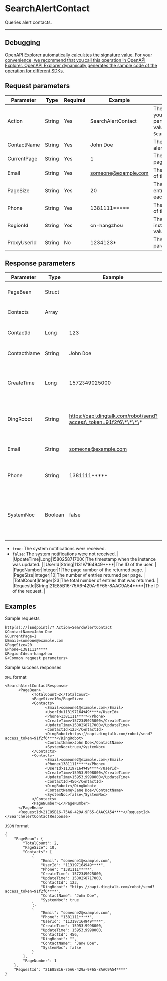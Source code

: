 # SearchAlertContact

Queries alert contacts.

************

## Debugging

[OpenAPI Explorer automatically calculates the signature value. For your convenience, we recommend that you call this operation in OpenAPI Explorer. OpenAPI Explorer dynamically generates the sample code of the operation for different SDKs.](https://api.aliyun.com/#product=ARMS&api=SearchAlertContact&type=RPC&version=2019-08-08)

## Request parameters

|Parameter|Type|Required|Example|Description|
|---------|----|--------|-------|-----------|
|Action|String|Yes|SearchAlertContact|The operation that you want to perform. Set the value to `SearchAlertContact`. |
|ContactName|String|Yes|John Doe|The name of the alert contact. |
|CurrentPage|String|Yes|1|The number of the page to return. |
|Email|String|Yes|someone@example.com|The email address of the alert contact. |
|PageSize|String|Yes|20|The number of entries to return on each page. |
|Phone|String|Yes|1381111\*\*\*\*\*|The phone number of the alert contact. |
|RegionId|String|Yes|cn-hangzhou|The region ID of the instance. Default value: `cn-hangzhou`. |
|ProxyUserId|String|No|1234123\*|The internal parameter. |

## Response parameters

|Parameter|Type|Example|Description|
|---------|----|-------|-----------|
|PageBean|Struct| |The returned struct. |
|Contacts|Array| |The list of the alert contacts. |
|ContactId|Long|123|The ID of the alert contact. |
|ContactName|String|John Doe|The name of the alert contact. |
|CreateTime|Long|1572349025000|The timestamp when the instance was created. |
|DingRobot|String|https://oapi.dingtalk.com/robot/send?access\_token=91f2f6\*\*\*\*|The webhook URL of the DingTalk chatbot. |
|Email|String|someone@example.com|The email address of the alert contact. |
|Phone|String|1381111\*\*\*\*\*|The phone number of the alert contact. |
|SystemNoc|Boolean|false|Indicates whether the system notifications were received. Valid values:

 -   `true`: The system notifications were received.
-   `false`: The system notifications were not received. |
|UpdateTime|Long|1580258717000|The timestamp when the instance was updated. |
|UserId|String|113197164949\*\*\*\*|The ID of the user. |
|PageNumber|Integer|1|The page number of the returned page. |
|PageSize|Integer|10|The number of entries returned per page. |
|TotalCount|Integer|23|The total number of entries that was returned. |
|RequestId|String|21E85B16-75A6-429A-9F65-8AAC9A54\*\*\*\*|The ID of the request. |

## Examples

Sample requests

```
http(s)://[Endpoint]/? Action=SearchAlertContact
&ContactName=John Doe
&CurrentPage=1
&Email=someone@example.com
&PageSize=20
&Phone=1381111*****
&RegionId=cn-hangzhou
&<Common request parameters>
```

Sample success responses

`XML` format

```
<SearchAlertContactResponse>
	  <PageBean>
		    <TotalCount>2</TotalCount>
		    <PageSize>10</PageSize>
		    <Contacts>
			      <Email>someone1@example.com</Email>
			      <UserId>113197164949****</UserId>
			      <Phone>1381111*****</Phone>
			      <CreateTime>1572349025000</CreateTime>
			      <UpdateTime>1580258717000</UpdateTime>
			      <ContactId>123</ContactId>
			      <DingRobot>https://oapi.dingtalk.com/robot/send?access_token=91f2f6****</DingRobot>
			      <ContactName>John Doe</ContactName>
			      <SystemNoc>true</SystemNoc>
		    </Contacts>
		    <Contacts>
			      <Email>someone2@example.com</Email>
			      <Phone>1381111*****</Phone>
			      <UserId>113197164949****</UserId>
			      <CreateTime>1595319998000</CreateTime>
			      <UpdateTime>1595319998000</UpdateTime>
			      <ContactId>456</ContactId>
			      <DingRobot></DingRobot>
			      <ContactName>Jane Doe</ContactName>
			      <SystemNoc>false</SystemNoc>
		    </Contacts>
		    <PageNumber>1</PageNumber>
	  </PageBean>
	  <RequestId>21E85B16-75A6-429A-9F65-8AAC9A54****</RequestId>
</SearchAlertContactResponse>
```

`JSON` format

```
{
	"PageBean": {
		"TotalCount": 2,
		"PageSize": 10,
		"Contacts": [
			{
				"Email": "someone1@example.com",
				"UserId": "113197164949****",
				"Phone": "1381111*****",
				"CreateTime": 1572349025000,
				"UpdateTime": 1580258717000,
				"ContactId": 123,
				"DingRobot": "https://oapi.dingtalk.com/robot/send?access_token=91f2f6****",
				"ContactName": "John Doe",
				"SystemNoc": true
			},
			{
				"Email": "someone2@example.com",
				"Phone": "1381111*****",
				"UserId": "113197164949****",
				"CreateTime": 1595319998000,
				"UpdateTime": 1595319998000,
				"ContactId": 456,
				"DingRobot": "",
				"ContactName": "Jane Doe",
				"SystemNoc": false
			}
		],
		"PageNumber": 1
	},
	"RequestId": "21E85B16-75A6-429A-9F65-8AAC9A54****"
}
```

